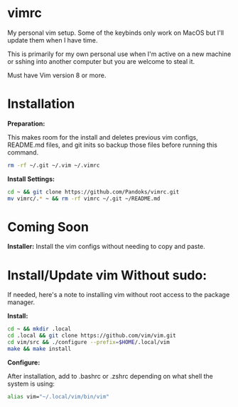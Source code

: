 # vimrc

My personal vim setup.
Some of the keybinds only work on MacOS but I'll update them when I have time.

This is primarily for my own personal use when I'm active on a new machine or sshing into another computer but you are welcome to steal it.

Must have Vim version 8 or more.

# Installation
**Preparation:**

This makes room for the install and deletes previous vim configs, README.md files, and git inits so backup those files before running this command.
```sh
rm -rf ~/.git ~/.vim ~/.vimrc
```

**Install Settings:**
```sh
cd ~ && git clone https://github.com/Pandoks/vimrc.git
mv vimrc/.* ~ && rm -rf vimrc ~/.git ~/README.md
```

# Coming Soon
**Installer:**
Install the vim configs without needing to copy and paste.

# Install/Update vim Without sudo:
If needed, here's a note to installing vim without root access to the package manager.

**Install:**
```sh
cd ~ && mkdir .local
cd .local && git clone https://github.com/vim/vim.git
cd vim/src && ./configure --prefix=$HOME/.local/vim
make && make install
```
**Configure:**

After installation, add to .bashrc or .zshrc depending on what shell the system is using:
```sh
alias vim="~/.local/vim/bin/vim"
```
